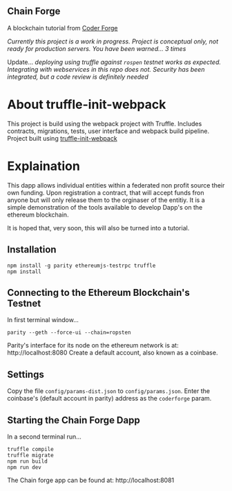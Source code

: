 ## Chain Forge

A blockchain tutorial from [Coder Forge](http://coderforge.io)

*Currently this project is a work in progress.*
*Project is conceptual only, not ready for production servers.*
*You have been warned... 3 times*

Update...
*deploying using truffle against `rospen` testnet works as expected. Integrating
with webservices in this repo does not. Security has been integrated, but a
code review is definitely needed*

# About truffle-init-webpack

This project is build using the webpack project with Truffle. Includes contracts, migrations, tests, user interface and webpack build pipeline.
Project built using [truffle-init-webpack](https://github.com/trufflesuite/truffle-init-webpack)

# Explaination

This dapp allows individual entities within a federated non profit source their
own funding. Upon registration a contract, that will accept funds fron anyone
but will only release them to the orginaser of the entitiy. It is a simple
demonstration of the tools available to develop Dapp's on the ethereum
blockchain.

It is hoped that, very soon, this will also be turned into a tutorial.

## Installation

```
npm install -g parity ethereumjs-testrpc truffle
npm install
```

## Connecting to the Ethereum Blockchain's Testnet

In first terminal window...
```
parity --geth --force-ui --chain=ropsten
```

Parity's interface for its node on the ethereum network is at: http://localhost:8080
Create a default account, also known as a coinbase.

## Settings

Copy the file `config/params-dist.json` to `config/params.json`.
Enter the coinbase's (default account in parity) address as the `coderforge`
param.

## Starting the Chain Forge Dapp

In a second terminal run...
```
truffle compile
truffle migrate
npm run build
npm run dev
```

The Chain forge app can be found at: http://localhost:8081
